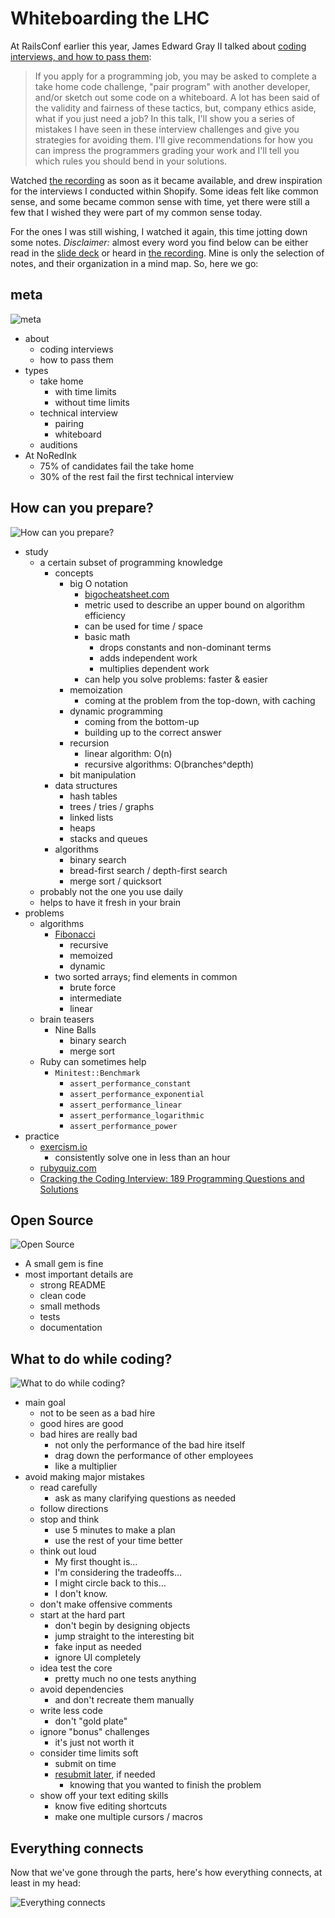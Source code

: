 # Whiteboarding the LHC

At RailsConf earlier this year, James Edward Gray II talked about [coding interviews, and how to pass them][whiteboard-lhc]:

> If you apply for a programming job, you may be asked to complete a take home code challenge, "pair program" with another developer, and/or sketch out some code on a whiteboard. A lot has been said of the validity and fairness of these tactics, but, company ethics aside, what if you just need a job? In this talk, I'll show you a series of mistakes I have seen in these interview challenges and give you strategies for avoiding them. I'll give recommendations for how you can impress the programmers grading your work and I'll tell you which rules you should bend in your solutions.

Watched [the recording][whiteboard-video] as soon as it became available, and drew inspiration for the interviews I conducted within Shopify. Some ideas felt like common sense, and some became common sense with time, yet there were still a few that I wished they were part of my common sense today.

For the ones I was still wishing, I watched it again, this time jotting down some notes. _Disclaimer:_ almost every word you find below can be either read in the [slide deck][whiteboard-deck] or heard in [the recording][whiteboard-video]. Mine is only the selection of notes, and their organization in a mind map. So, here we go:

## meta

  ![meta][mindmap-01-meta]

  - about
    - coding interviews
    - how to pass them
  - types
    - take home
      - with time limits
      - without time limits
    - technical interview
      - pairing
      - whiteboard
    - auditions
  - At NoRedInk
    - 75% of candidates fail the take home
    - 30% of the rest fail the first technical interview

## How can you prepare?

  ![How can you prepare?][mindmap-02-prepare]

  - study
    - a certain subset of programming knowledge
      - concepts
        - big O notation
          - [bigocheatsheet.com][bigocheatsheet]
          - metric used to describe an upper bound on algorithm efficiency
          - can be used for time / space
          - basic math
            - drops constants and non-dominant terms
            - adds independent work
            - multiplies dependent work
          - can help you solve problems: faster & easier
        - memoization
          - coming at the problem from the top-down, with caching
        - dynamic programming
          - coming from the bottom-up
          - building up to the correct answer
        - recursion
          - linear algorithm: O(n)
          - recursive algorithms: O(branches^depth)
        - bit manipulation
      - data structures
        - hash tables
        - trees / tries / graphs
        - linked lists
        - heaps
        - stacks and queues
      - algorithms
        - binary search
        - bread-first search / depth-first search
        - merge sort / quicksort
    - probably not the one you use daily
    - helps to have it fresh in your brain
  - problems
    - algorithms
      - [Fibonacci][fibonacci]
        - recursive
        - memoized
        - dynamic
      - two sorted arrays; find elements in common
        - brute force
        - intermediate
        - linear
    - brain teasers
      - Nine Balls
        - binary search
        - merge sort
    - Ruby can sometimes help
      - `Minitest::Benchmark`
        - `assert_performance_constant`
        - `assert_performance_exponential`
        - `assert_performance_linear`
        - `assert_performance_logarithmic`
        - `assert_performance_power`
  - practice
    - [exercism.io][exercism]
      - consistently solve one in less than an hour
    - [rubyquiz.com][rubyquiz]
    - [Cracking the Coding Interview: 189 Programming Questions and Solutions][cracking]

## Open Source

  ![Open Source][mindmap-03-open-source]

  - A small gem is fine
  - most important details are
    - strong README
    - clean code
    - small methods
    - tests
    - documentation

## What to do while coding?

  ![What to do while coding?][mindmap-04-coding]

  - main goal
    - not to be seen as a bad hire
    - good hires are good
    - bad hires are really bad
      - not only the performance of the bad hire itself
      - drag down the performance of other employees
      - like a multiplier
  - avoid making major mistakes
    - read carefully
      - ask as many clarifying questions as needed
    - follow directions
    - stop and think
      - use 5 minutes to make a plan
      - use the rest of your time better
    - think out loud
      - My first thought is…
      - I'm considering the tradeoffs…
      - I might circle back to this…
      - I don't know.
    - don't make offensive comments
    - start at the hard part
      - don't begin by designing objects
      - jump straight to the interesting bit
      - fake input as needed
      - ignore UI completely
    - idea test the core
      - pretty much no one tests anything
    - avoid dependencies
      - and don't recreate them manually
    - write less code
      - don't "gold plate"
    - ignore "bonus" challenges
      - it's just not worth it
    - consider time limits soft
      - submit on time
      - [resubmit later][resubmit-later], if needed
        - knowing that you wanted to finish the problem
    - show off your text editing skills
      - know five editing shortcuts
      - make one multiple cursors / macros

## Everything connects

Now that we've gone through the parts, here's how everything connects, at least in my head:

![Everything connects][mindmap-05-all]

  [whiteboard-lhc]: http://railsconf.com/program#prop_1749
  [whiteboard-video]: http://confreaks.tv/videos/railsconf2016-implementing-the-lhc-on-a-whiteboard
  [whiteboard-deck]: https://speakerdeck.com/jeg2/implementing-the-lhc-on-a-whiteboard
  [bigocheatsheet]: http://bigocheatsheet.com/
  [fibonacci]: https://youtu.be/g5lWfHEeibs?t=13m30s
  [exercism]: http://exercism.io/
  [rubyquiz]: http://rubyquiz.com/
  [cracking]: https://www.amazon.ca/Cracking-Coding-Interview-Programming-Questions/dp/0984782850
  [resubmit-later]: https://youtu.be/g5lWfHEeibs?t=33m
  [mindmap-01-meta]: https://raw.githubusercontent.com/mariusbutuc/silvrback/master/2016-10-21/whiteboarding_the_lhc_01_meta.png
  [mindmap-02-prepare]: https://raw.githubusercontent.com/mariusbutuc/silvrback/master/2016-10-21/whiteboarding_the_lhc_02_prepare.png
  [mindmap-03-open-source]: https://raw.githubusercontent.com/mariusbutuc/silvrback/master/2016-10-21/whiteboarding_the_lhc_03_open_source.png
  [mindmap-04-coding]: https://raw.githubusercontent.com/mariusbutuc/silvrback/master/2016-10-21/whiteboarding_the_lhc_04_coding.png
  [mindmap-05-all]: https://raw.githubusercontent.com/mariusbutuc/silvrback/master/2016-10-21/whiteboarding_the_lhc_05_all.png
